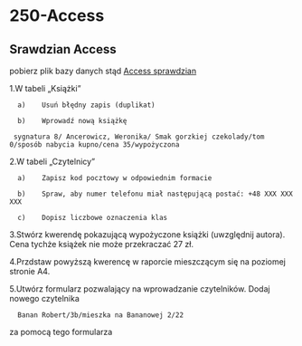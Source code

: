# 250-Access

## Srawdzian Access

pobierz plik bazy danych stąd [Access sprawdzian](https://github.com/Technikum-Lotnicze-ZDZ-Katowice/250-Access/blob/main/Sprawdzian%20Access.accdb)

1.W tabeli „Książki”
   
      a)	Usuń błędny zapis (duplikat)
  
      b)	Wprowadź nową książkę 
     
     sygnatura 8/ Ancerowicz, Weronika/ Smak gorzkiej czekolady/tom 0/sposób nabycia kupno/cena 35/wypożyczona

2.W tabeli „Czytelnicy”
   
      a)	Zapisz kod pocztowy w odpowiednim formacie
  
      b)	Spraw, aby numer telefonu miał następującą postać: +48 XXX XXX XXX
  
      c)	Dopisz liczbowe oznaczenia klas

3.Stwórz kwerendę pokazującą wypożyczone książki (uwzględnij autora). Cena tychże książek nie może przekraczać 27 zł.

4.Przdstaw powyższą kwerencę w raporcie mieszczącym się na poziomej stronie A4.

5.Utwórz formularz pozwalający na wprowadzanie czytelników. Dodaj nowego czytelnika
   
      Banan Robert/3b/mieszka na Bananowej 2/22 

za pomocą tego formularza




<!--
1. Napisz co to jest rekord, atrybut, pole
2. pobierz plik z bazą danych [baza-blog-z1_test](https://drive.google.com/file/d/1RaS5a0VBRlFuVGejiG-jCX3VtSHVaZcr/view?usp=sharing)
3. Utwórz relację między tabelami Artykuły i Autorzy
4. Znajdź i usun duplikat z tabeli Artykuły
5. Zapisz numer telefonu w formacie +48 XXX XXX XXX
6. Dodaj atrybut Kod pocztowy w formacie XX-XXX
7. Utwórz formularz umozliwiający dodanie mowego artykułu.
8. Stwórz kwerendę wyświetlającą tylko dostarczone artykuły (uwzględniając autora) których ilość stron przekracza 3
9. Stwórz raport z powyższej kwerendy mieszczący wyniki na stronie A4
-->

